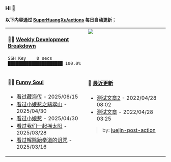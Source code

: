 
### Hi 👋

**以下内容通过 <a href="https://github.com/SuperHuangXu/SuperHuangXu/actions" target="_blank">SuperHuangXu/actions</a> 每日自动更新**；

<table width="800px">
<tr>
<td valign="top" width="50%">

#### 🏊‍♂️ <a href="https://gist.github.com/SuperHuangXu/d3e32e70ad1d22b5a3c5e8fc3c67dcc5" target="_blank">Weekly Development Breakdown</a>

```text
SSH Key    0 secs         █████████████████████ 100.0%
```

</td>
<td valign="top" width="50%">
<a href="https://github.com/SuperHuangXu">
  <img align="center" src="https://github-readme-stats.vercel.app/api/top-langs/?username=SuperHuangXu&layout=compact&theme=radical" />
</a>
</td>
</tr>
<tr>
<td valign="top" width="50%">

#### 🤾‍♂️ <a href="https://www.douban.com/people/135404786/" target="_blank">Funny Soul</a>

* <a href='https://movie.douban.com/subject/27181010/' target='_blank'>看过藏海传</a> - 2025/06/15
* <a href='https://movie.douban.com/subject/36765907/' target='_blank'>看过小娘惹之翡翠山</a> - 2025/04/30
* <a href='https://movie.douban.com/subject/3334064/' target='_blank'>看过小娘惹</a> - 2025/04/30
* <a href='https://movie.douban.com/subject/36149032/' target='_blank'>看过我们一起摇太阳</a> - 2025/03/28
* <a href='https://movie.douban.com/subject/36671934/' target='_blank'>看过解除跆拳道的诅咒</a> - 2025/03/16

</td>
<td valign="top" width="50%">

#### 🤾‍ <a href="https://juejin.cn/user/4142615541064046" target="_blank">最近更新</a>
  * <a href='https://juejin.cn/post/7091561831067566117' target='_blank'>测试文章2</a> - 2022/04/28 08:02
* <a href='https://juejin.cn/post/7091490504222703652' target='_blank'>测试文章</a> - 2022/04/28 03:25

> by: [juejin-post-action](https://github.com/SuperHuangXu/juejin-post-action)

</td>
</tr>
</table>
